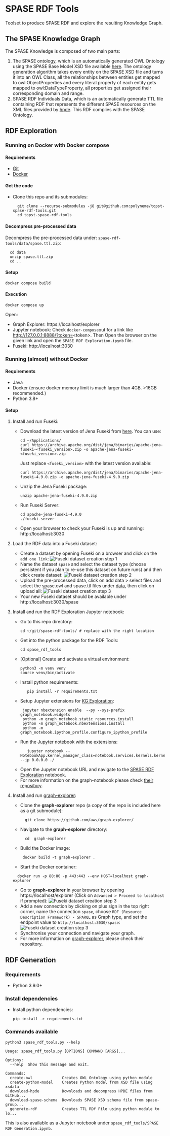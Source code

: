 # SPASE RDF Tools

Toolset to produce SPASE RDF and explore the resulting Knowledge Graph.

## The SPASE Knowledge Graph

The SPASE Knowledge is composed of two main parts:

1. The SPASE ontology, which is an automatically generated OWL Ontology using the SPASE Base Model XSD file available [here](https://spase-group.org/data/schema/spase-2.6.0.xsd). The ontology generation algorithm takes every entity on the SPASE XSD file and turns it into an OWL Class, all the relationships between entities get mapped to owl:ObjectProperties and every literal property of each entity gets mapped to owl:DataTypeProperty, all properties get assigned their corresponding domain and range.
2. SPASE RDF Individuals Data, which is an automatically generate TTL file containing RDF that represents the different SPASE resources on the XML files provided by [hpde](https://github.com/hpde/hpde.io/). This RDF complies with the SPASE Ontology.


## RDF Exploration
### Running on Docker with Docker compose
#### Requirements

- [Git](https://git-scm.com/download/mac)
- [Docker](https://docs.docker.com/get-docker/)

#### Get the code

- Clone this repo and its submodules:
  ```shell 
    git clone --recurse-submodules -j8 git@github.com:polyneme/topst-spase-rdf-tools.git
    cd topst-spase-rdf-tools
  ```

#### Decompress pre-processed data

Decompress the pre-processed data under:
`spase-rdf-tools/data/spase.ttl.zip`:

  ```shell 
    cd data
    unzip spase.ttl.zip
    cd ..
  ```

#### Setup

```shell
docker compose build
```

#### Execution
```shell
docker compose up
```

Open:

-  Graph Explorer: https://localhost/explorer
-  Jupyter notebook: Check `docker-compose`out for a link like http://127.0.0.1:8888/?token=<token\>. Then Open the browser on the given link and open the `SPASE RDF Exploration.ipynb` file.
-  Fuseki: http://localhost:3030

### Running (almost) without Docker

#### Requirements

- Java
- Docker (ensure docker memory limit is much larger than 4GB. >16GB recommended.)
- Python 3.8+

#### Setup

1. Install and run Fuseki:
   - Download the latest version of Jena Fuseki from [here](https://jena.apache.org/download/). You can use:
      ```
      cd ~/Applications/
      curl https://archive.apache.org/dist/jena/binaries/apache-jena-fuseki-<fuseki_version>.zip -o apache-jena-fuseki-<fuseki_version>.zip
      ```
     
      Just replace `<fuseki_version>` with the latest version available:
      ```
      curl https://archive.apache.org/dist/jena/binaries/apache-jena-fuseki-4.9.0.zip -o apache-jena-fuseki-4.9.0.zip
      ```
   - Unzip the Jena Fuseki package:
      ````shell
      unzip apache-jena-fuseki-4.9.0.zip
      ````
   - Run Fuseki Server:
      ```shell
      cd apache-jena-fuseki-4.9.0
      ./fuseki-server
      ```
   - Open your browser to check your Fuseki is up and running: http://localhost:3030
   

2. Load the RDF data into a Fuseki dataset:
   - Create a dataset by opening Fuseki on a browser and click on the `add one link`:
   ![Fuseki dataset creation step 1](docs/img/Screenshot%202024-02-17%20at%2011.52.22.png)
   - Name the dataset `spase` and select the dataset type (choose persistent if you plan to re-use this dataset on future runs) and then click create dataset:
   ![Fuseki dataset creation step 2](docs/img/Screenshot%202024-02-17%20at%2011.54.16.png)
   - Upload the pre-processed data, click on add data > select files and select the spase.owl and spase.ttl files under [data](data), then click on upload all:
   ![Fuseki dataset creation step 3](docs/img/Screenshot%202024-02-17%20at%2011.57.09.png)
   - Your new Fuseki dataset should be available under  http://localhost:3030/spase

3. Install and run the RDF Exploration Jupyter notebook:
   - Go to this repo directory:
      ```shell
      cd ~/git/spase-rdf-tools/ # replace with the right location
      ```
   - Get into the python package for the RDF Tools:
      ```shell
     cd spase_rdf_tools
      ```
   - [Optional] Create and activate a virtual environment:
      ```shell
     python3 -m venv venv
     source venv/bin/activate
      ```
   - Install python requirements:
     ```shell
        pip install -r requirements.txt
     ```
   - Setup Jupyter extensions for [KG Exploration](https://github.com/aws/graph-notebook/):
     ```shell
      jupyter nbextension enable  --py --sys-prefix graph_notebook.widgets
      python -m graph_notebook.static_resources.install
      python -m graph_notebook.nbextensions.install
      python -m graph_notebook.ipython_profile.configure_ipython_profile
     ```
   - Run the Jupyter notebook with the extensions:
     ```shell
        jupyter notebook --NotebookApp.kernel_manager_class=notebook.services.kernels.kernelmanager.AsyncMappingKernelManager --ip 0.0.0.0 ./
     ```
   - Open the Jupyter notebook URL and navigate to the [SPASE RDF Exploration](./spase_rdf_tools/SPASE%20RDF%20Exploration.ipynb) notebook.
   - For more information on the graph-notebook please check [their repository](https://github.com/aws/graph-notebook/).

4. Install and run [graph-explorer](https://github.com/aws/graph-explorer):
   - Clone the **graph-explorer** repo (a copy of the repo is included here as a git submodule):
      ```shell
        git clone https://github.com/aws/graph-explorer/
      ```
   - Navigate to the **graph-explorer** directory:
     ```shell
       cd  graph-explorer
     ```
   - Build the Docker image:
     ```shell
      docker build -t graph-explorer .
     ```
   - Start the Docker container:
    ```shell
      docker run -p 80:80 -p 443:443 --env HOST=localhost graph-explorer
    ````
   - Go to **graph-explorer** in your browser by opening https://localhost/explorer (Click on `Advanced > Proceed to localhost` if prompted):
   ![Fuseki dataset creation step 3](docs/img/Screenshot%202024-02-17%20at%2012.20.51.png)
   - Add a new connection by clicking on plus sign in the top right corner, name the connection `spase`, choose `RDF (Resource Description Framework) - SPARQL` as Graph type, and set the endpoint value to `http://localhost:3030/spase`:
   ![Fuseki dataset creation step 3](docs/img/Screenshot%202024-02-17%20at%2012.24.12.png)
   - Synchronise your connection and navigate your graph.
   - For more information on [graph-explorer](https://github.com/aws/graph-explorer), please check their repository.
   
   

## RDF Generation

### Requirements

- Python 3.9.0+

### Install dependencies

- Install python dependencies:
    ```shell
    pip install -r requirements.txt
    ```
### Commands available
```shell
python3 spase_rdf_tools.py --help

Usage: spase_rdf_tools.py [OPTIONS] COMMAND [ARGS]...

Options:
  --help  Show this message and exit.

Commands:
  create-owl             Creates OWL Ontology using python module
  create-python-model    Creates Python model from XSD file using xsdata
  download-hpde          Downloads and decompress HPDE files from GitHub...
  download-spase-schema  Downloads SPASE XSD schema file from spase-group...
  generate-rdf           Creates TTL RDf File using python module to lo...
```

This is also available as a Jupyter notebook under `spase_rdf_tools/SPASE RDF Generation.ipynb`.
